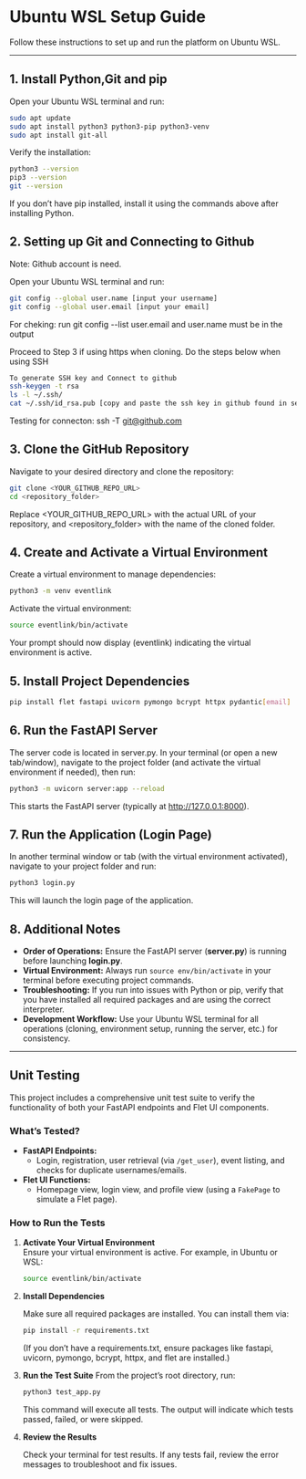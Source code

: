 # Ubuntu WSL Setup Guide

Follow these instructions to set up and run the platform on Ubuntu WSL.

---

## 1. Install Python,Git and pip

Open your Ubuntu WSL terminal and run:

```bash
sudo apt update
sudo apt install python3 python3-pip python3-venv
sudo apt install git-all
```

Verify the installation:

```bash
python3 --version
pip3 --version
git --version
```

If you don’t have pip installed, install it using the commands above after installing Python.

## 2. Setting up Git and Connecting to Github
Note: Github account is need. 

Open your Ubuntu WSL terminal and run:
```bash
git config --global user.name [input your username]
git config --global user.email [input your email]
```
For cheking: run git config --list user.email and user.name must be in the output

Proceed to Step 3 if using https when cloning. Do the steps below when using SSH
```bash
To generate SSH key and Connect to github
ssh-keygen -t rsa 
ls -l ~/.ssh/ 
cat ~/.ssh/id_rsa.pub [copy and paste the ssh key in github found in settings]
```
Testing for connecton: ssh -T git@github.com 

## 3. Clone the GitHub Repository

Navigate to your desired directory and clone the repository:

```bash
git clone <YOUR_GITHUB_REPO_URL>
cd <repository_folder>
```

Replace <YOUR_GITHUB_REPO_URL> with the actual URL of your repository, and <repository_folder> with the name of the cloned folder.

## 4. Create and Activate a Virtual Environment

Create a virtual environment to manage dependencies:

```bash
python3 -m venv eventlink
```

Activate the virtual environment:

```bash
source eventlink/bin/activate
```

Your prompt should now display (eventlink) indicating the virtual environment is active.

## 5. Install Project Dependencies

```bash
pip install flet fastapi uvicorn pymongo bcrypt httpx pydantic[email]
```

## 6. Run the FastAPI Server

The server code is located in server.py. In your terminal (or open a new tab/window), navigate to the project folder (and activate the virtual environment if needed), then run:

```bash
python3 -m uvicorn server:app --reload 
```

This starts the FastAPI server (typically at http://127.0.0.1:8000).

## 7. Run the Application (Login Page)

In another terminal window or tab (with the virtual environment activated), navigate to your project folder and run:

```bash
python3 login.py
```

This will launch the login page of the application.

## 8. Additional Notes

- **Order of Operations:** Ensure the FastAPI server (**server.py**) is running before launching **login.py**.
- **Virtual Environment:** Always run `source env/bin/activate` in your terminal before executing project commands.
- **Troubleshooting:** If you run into issues with Python or pip, verify that you have installed all required packages and are using the correct interpreter.
- **Development Workflow:** Use your Ubuntu WSL terminal for all operations (cloning, environment setup, running the server, etc.) for consistency.

---

## Unit Testing

This project includes a comprehensive unit test suite to verify the functionality of both your FastAPI endpoints and Flet UI components.

### What’s Tested?
- **FastAPI Endpoints:**  
  - Login, registration, user retrieval (via `/get_user`), event listing, and checks for duplicate usernames/emails.
- **Flet UI Functions:**  
  - Homepage view, login view, and profile view (using a `FakePage` to simulate a Flet page).

### How to Run the Tests

1. **Activate Your Virtual Environment**  
   Ensure your virtual environment is active. For example, in Ubuntu or WSL:
   
   ```bash
   source eventlink/bin/activate
   ```
   
2. **Install Dependencies**
   
    Make sure all required packages are installed. You can install them via:

    ```bash
    pip install -r requirements.txt
    ```
    (If you don’t have a requirements.txt, ensure packages like fastapi, uvicorn, pymongo, bcrypt, httpx, and flet are installed.)

3. **Run the Test Suite**
    From the project’s root directory, run:
    
    ```bash
    python3 test_app.py
    ```
    
    This command will execute all tests. The output will indicate which tests passed, failed, or were skipped.

4. **Review the Results**
 
   Check your terminal for test results. If any tests fail, review the error messages to troubleshoot and fix issues.

